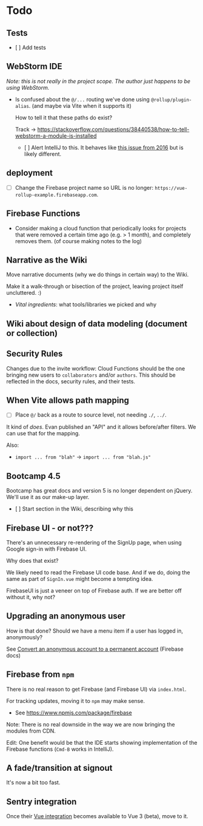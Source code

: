 # Todo

## Tests

- [ ] Add tests

<!--
  - Coming to the site with a URL path, going through sign-in, one should land in the original intended path.
-->

## WebStorm IDE

*Note: this is not really in the project scope. The author just happens to be using WebStorm.*

- Is confused about the `@/...` routing we've done using `@rollup/plugin-alias`.  (and maybe via Vite when it supports it)

   How to tell it that these paths do exist?

   Track -> https://stackoverflow.com/questions/38440538/how-to-tell-webstorm-a-module-is-installed

   - [ ] Alert IntelliJ to this. It behaves like [this issue from 2016](https://intellij-support.jetbrains.com/hc/en-us/community/posts/207304095-Using-ES6-import-and-node-modules-are-marked-as-Module-is-not-installed-) but is likely different.


## deployment

- [ ] Change the Firebase project name so URL is no longer: `https://vue-rollup-example.firebaseapp.com`.


## Firebase Functions

- Consider making a cloud function that periodically looks for projects that were removed a certain time ago (e.g. > 1 month), and completely removes them. (of course making notes to the log)

## Narrative as the Wiki

Move narrative documents (why we do things in certain way) to the Wiki. 

Make it a walk-through or bisection of the project, leaving project itself uncluttered. :)

- *Vital ingredients*: what tools/libraries we picked and why


## Wiki about design of data modeling (document or collection)

<!-- tbd. move this analysis somewhere else, maybe Wiki? Make it GOOD!

Add:
- fields needed in Security Rules are best to be in the same document (each document read costs for access)
- how often does the data (need to) change?  Change to an auxiliary field (e.g. 'lastSeen') triggers updates to anyone following the document.
- do the fields contribute to another (parent) document's Security Rules? If not, they may be okay as a subcollection. (this was already mentioned, in other words)
...

<<
With Cloud Firestore, design of data schemas is steered by these considerations:

To go in-document:

- **Billing:** access is charged per document. Avoid sub-collections unless they are really required.


To go sub-collection:

- **Access:** you cannot restrict reading of individual fields &mdash; documents are either fully available or not at all. You can restrict write access to individual fields.
- **Security rules:** you cannot use in-document arrays as part of security rule logic ("allow if `uid` is found within the `authors`"). You can express this with sub-collections.
- **Document size:** Documents must fit 1MB - 89 bytes. If you think they might grow larger, split something to sub-collections.

>Do you know more guidance for steering database schema design in Firestore? Please share the info at [Gitter](https://gitter.im/akauppi/GroundLevel-firebase-web) or as a PR. 📝🙂
<<
-->

## Security Rules

Changes due to the invite workflow: Cloud Functions should be the one bringing new users to `collaborators` and/or `authors`. This should be reflected in the docs, security rules, and their tests.


## When Vite allows path mapping

- [ ] Place `@/` back as a route to source level, not needing `./`, `../`.

It kind of *does*. Evan published an "API" and it allows before/after filters.  We can use that for the mapping.

Also:

- `import ... from "blah"` -> `import ... from "blah.js"`


## Bootcamp 4.5

Bootcamp has great docs and version 5 is no longer dependent on jQuery. We'll use it as our make-up layer.

- [ ] Start section in the Wiki, describing why this


## Firebase UI - or not???

There's an unnecessary re-rendering of the SignUp page, when using Google sign-in with Firebase UI.

Why does that exist?

We likely need to read the Firebase UI code base. And if we do, doing the same as part of `SignIn.vue` might become a tempting idea.

FirebaseUI is just a veneer on top of Firebase auth. If we are better off without it, why not?


## Upgrading an anonymous user

How is that done?  Should we have a menu item if a user has logged in, anonymously?

See [Convert an anonymous account to a permanent account](https://firebase.google.com/docs/auth/web/anonymous-auth#convert-an-anonymous-account-to-a-permanent-account) (Firebase docs)


## Firebase from `npm`

There is no real reason to get Firebase (and Firebase UI) via `index.html`. 

For tracking updates, moving it to `npm` may make sense.

- See https://www.npmjs.com/package/firebase

Note: There is no real downside in the way we are now bringing the modules from CDN.

Edit: One benefit would be that the IDE starts showing implementation of the Firebase functions (`Cmd-B` works in IntelliJ).


## A fade/transition at signout

It's now a bit too fast. 


## Sentry integration

Once their [Vue integration](https://docs.sentry.io/platforms/javascript/vue/) becomes available to Vue 3 (beta), move to it.

